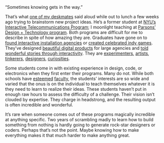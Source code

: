 

“Sometimes knowing gets in the way.”

That’s what [one of my deskmates](http://adrianavarro.net) said aloud while out to lunch a few weeks ago
trying to brainstorm new project ideas. He’s a former student at [NYU’s Interactive Telecommunications
Program](http://itp.nyu.edu/itp/); I moonlight teaching at [Parsons’ Design + Technology
program](http://mfadt.parsons.edu/). Both programs are difficult for me to describe in spite of how amazing
they are. Graduates have gone on to [found interactive installation agencies](http://incrediblemachines.net/)
or [created celebrated indy games](http://www.ridiculousfishing.com/). They’ve designed [beautiful digital
products](http://verygreyc.com/) for large agencies and [told wonderful stories through
interactivity](https://designenvy.aiga.org/john-lennon%E2%80%94the-bermuda-tapes-design-io/). They are
[experimenters](http://www.bruzed.com/), [artists](http://maniartstudio.com/),
[tinkerers](http://larawarman.com/), [designers](http://jencotton.com/),
[curiosities](http://www.bonappetit.com/trends/article/make-your-own-high-fructose-corn-syrup-with-artist-maya-weinstein).

Some students come in with existing experience in design, code, or electronics when they first enter their
programs. Many do not. While both schools have [esteemed](http://shiffman.net/)
[faculty](http://cargocollective.com/charliewhitney), the students’ interests are so wide and varied that
the onus is on the individual to teach themselves whatever it is they need to learn to realize their ideas.
These students haven’t put in enough raw hours to assess the difficulty of a challenge. Their vision isn’t
clouded by expertise. They charge in headstrong, and the resulting output is often incredible and
wonderful.

It’s rare when someone comes out of these programs magically incredible at anything specific. Two years of
scrambling madly to learn how to build something from nothing is hardly going to generate rock-star designers
or coders. Perhaps that’s not the point. Maybe knowing how to make everything makes it that much harder to
make anything great.